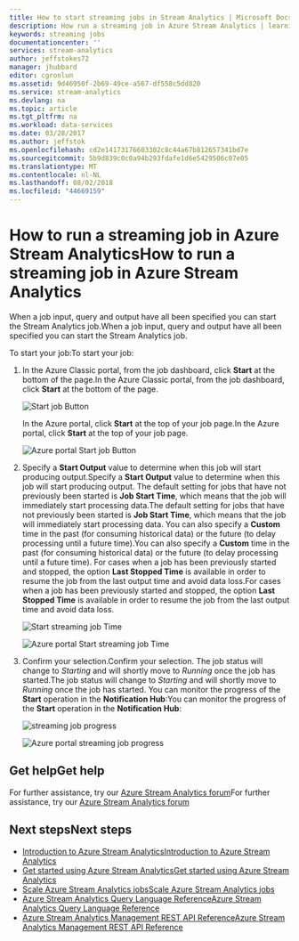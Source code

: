 ```yaml
---
title: How to start streaming jobs in Stream Analytics | Microsoft Docs
description: How run a streaming job in Azure Stream Analytics | learning path segment.
keywords: streaming jobs
documentationcenter: ''
services: stream-analytics
author: jeffstokes72
manager: jhubbard
editor: cgronlun
ms.assetid: 9d46950f-2b69-49ce-a567-df558c5dd820
ms.service: stream-analytics
ms.devlang: na
ms.topic: article
ms.tgt_pltfrm: na
ms.workload: data-services
ms.date: 03/28/2017
ms.author: jeffstok
ms.openlocfilehash: cd2e14173176603302c8c44a67b812657341bd7e
ms.sourcegitcommit: 5b9d839c0c0a94b293fdafe1d6e5429506c07e05
ms.translationtype: MT
ms.contentlocale: nl-NL
ms.lasthandoff: 08/02/2018
ms.locfileid: "44669159"
---
```

# <a name="how-to-run-a-streaming-job-in-azure-stream-analytics"></a><span data-ttu-id="2c73e-104">How to run a streaming job in Azure Stream Analytics</span><span class="sxs-lookup"><span data-stu-id="2c73e-104">How to run a streaming job in Azure Stream Analytics</span></span>
<span data-ttu-id="2c73e-105">When a job input, query and output have all been specified you can start the Stream Analytics job.</span><span class="sxs-lookup"><span data-stu-id="2c73e-105">When a job input, query and output have all been specified you can start the Stream Analytics job.</span></span>

<span data-ttu-id="2c73e-106">To start your job:</span><span class="sxs-lookup"><span data-stu-id="2c73e-106">To start your job:</span></span>

1. <span data-ttu-id="2c73e-107">In the Azure Classic portal, from the job dashboard, click **Start** at the bottom of the page.</span><span class="sxs-lookup"><span data-stu-id="2c73e-107">In the Azure Classic portal, from the job dashboard, click **Start** at the bottom of the page.</span></span>
   
   ![Start job Button](https://docstestmedia1.blob.core.windows.net/azure-media/articles/stream-analytics/media/stream-analytics-run-a-job/1-stream-analytics-run-a-job.png)  
   
   <span data-ttu-id="2c73e-109">In the Azure portal, click **Start** at the top of your job page.</span><span class="sxs-lookup"><span data-stu-id="2c73e-109">In the Azure portal, click **Start** at the top of your job page.</span></span>
   
   ![Azure portal Start job Button](https://docstestmedia1.blob.core.windows.net/azure-media/articles/stream-analytics/media/stream-analytics-run-a-job/4-stream-analytics-run-a-job.png)  
2. <span data-ttu-id="2c73e-111">Specify a **Start Output** value to determine when this job will start producing output.</span><span class="sxs-lookup"><span data-stu-id="2c73e-111">Specify a **Start Output** value to determine when this job will start producing output.</span></span> <span data-ttu-id="2c73e-112">The default setting for jobs that have not previously been started is **Job Start Time**, which means that the job will immediately start processing data.</span><span class="sxs-lookup"><span data-stu-id="2c73e-112">The default setting for jobs that have not previously been started is **Job Start Time**, which means that the job will immediately start processing data.</span></span> <span data-ttu-id="2c73e-113">You can also specify a **Custom** time in the past (for consuming historical data) or the future (to delay processing until a future time).</span><span class="sxs-lookup"><span data-stu-id="2c73e-113">You can also specify a **Custom** time in the past (for consuming historical data) or the future (to delay processing until a future time).</span></span> <span data-ttu-id="2c73e-114">For cases when a job has been previously started and stopped, the option **Last Stopped Time** is available in order to resume the job from the last output time and avoid data loss.</span><span class="sxs-lookup"><span data-stu-id="2c73e-114">For cases when a job has been previously started and stopped, the option **Last Stopped Time** is available in order to resume the job from the last output time and avoid data loss.</span></span>  
   
   ![Start streaming job Time](https://docstestmedia1.blob.core.windows.net/azure-media/articles/stream-analytics/media/stream-analytics-run-a-job/2-stream-analytics-run-a-job.png)  
   
   ![Azure portal Start streaming job Time](https://docstestmedia1.blob.core.windows.net/azure-media/articles/stream-analytics/media/stream-analytics-run-a-job/5-stream-analytics-run-a-job.png)  
3. <span data-ttu-id="2c73e-117">Confirm your selection.</span><span class="sxs-lookup"><span data-stu-id="2c73e-117">Confirm your selection.</span></span> <span data-ttu-id="2c73e-118">The job status will change to *Starting* and will shortly move to *Running* once the job has started.</span><span class="sxs-lookup"><span data-stu-id="2c73e-118">The job status will change to *Starting* and will shortly move to *Running* once the job has started.</span></span> <span data-ttu-id="2c73e-119">You can monitor the progress of the **Start** operation in the **Notification Hub**:</span><span class="sxs-lookup"><span data-stu-id="2c73e-119">You can monitor the progress of the **Start** operation in the **Notification Hub**:</span></span>
   
   ![streaming job progress](https://docstestmedia1.blob.core.windows.net/azure-media/articles/stream-analytics/media/stream-analytics-run-a-job/3-stream-analytics-run-a-job.png)  
   
   ![Azure portal streaming job progress](https://docstestmedia1.blob.core.windows.net/azure-media/articles/stream-analytics/media/stream-analytics-run-a-job/6-stream-analytics-run-a-job.png)  

## <a name="get-help"></a><span data-ttu-id="2c73e-122">Get help</span><span class="sxs-lookup"><span data-stu-id="2c73e-122">Get help</span></span>
<span data-ttu-id="2c73e-123">For further assistance, try our [Azure Stream Analytics forum](https://social.msdn.microsoft.com/Forums/en-US/home?forum=AzureStreamAnalytics)</span><span class="sxs-lookup"><span data-stu-id="2c73e-123">For further assistance, try our [Azure Stream Analytics forum](https://social.msdn.microsoft.com/Forums/en-US/home?forum=AzureStreamAnalytics)</span></span>

## <a name="next-steps"></a><span data-ttu-id="2c73e-124">Next steps</span><span class="sxs-lookup"><span data-stu-id="2c73e-124">Next steps</span></span>
* [<span data-ttu-id="2c73e-125">Introduction to Azure Stream Analytics</span><span class="sxs-lookup"><span data-stu-id="2c73e-125">Introduction to Azure Stream Analytics</span></span>](stream-analytics-introduction.md)
* [<span data-ttu-id="2c73e-126">Get started using Azure Stream Analytics</span><span class="sxs-lookup"><span data-stu-id="2c73e-126">Get started using Azure Stream Analytics</span></span>](stream-analytics-get-started.md)
* [<span data-ttu-id="2c73e-127">Scale Azure Stream Analytics jobs</span><span class="sxs-lookup"><span data-stu-id="2c73e-127">Scale Azure Stream Analytics jobs</span></span>](stream-analytics-scale-jobs.md)
* [<span data-ttu-id="2c73e-128">Azure Stream Analytics Query Language Reference</span><span class="sxs-lookup"><span data-stu-id="2c73e-128">Azure Stream Analytics Query Language Reference</span></span>](https://msdn.microsoft.com/library/azure/dn834998.aspx)
* [<span data-ttu-id="2c73e-129">Azure Stream Analytics Management REST API Reference</span><span class="sxs-lookup"><span data-stu-id="2c73e-129">Azure Stream Analytics Management REST API Reference</span></span>](https://msdn.microsoft.com/library/azure/dn835031.aspx)







